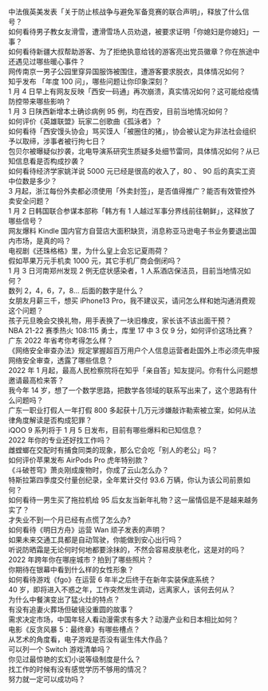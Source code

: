 中法俄英美发表「关于防止核战争与避免军备竞赛的联合声明」，释放了什么信号？  
如何看待男子教女友滑雪，遭滑雪场人员劝退，被要求证明「你媳妇是你媳妇」一事？  
如何看待新疆大叔帮助游客、为了拒绝执意给钱的游客亮出党员徽章？你在旅途中还遇见过哪些暖心事件？  
网传南京一男子公园里穿异国服饰被围住，遭游客要求脱衣，具体情况如何？  
知乎发布 「年度 100 问」，哪些问题让你印象深刻？  
1 月 4 日早上有网友反映「西安一码通」再次崩溃，真实情况如何？这可能给疫情防控带来哪些影响？  
1 月 3 日陕西新增本土确诊病例 95 例，均在西安，目前当地情况如何？  
如何评价《英雄联盟》玩家二创歌曲《孤泳者》？  
如何看待「西安馒头协会」骂买馍人「被圈住的猪」，协会被认定为非法社会组织予以取缔，涉事者被行拘七日？  
包贝尔被曝疑似抄袭，北电导演系研究生质疑多处细节雷同，具体情况如何？从已知信息看是否构成抄袭？  
如何看待经济学家姚洋说 5000 元已经是很高的收入了，80 、 90 后的真实工资中位数是多少？  
3 月起，浙江每份外卖都必须使用「外卖封签」，是否值得推广？能否有效管控外卖安全问题？  
1 月 2 日韩国联合参谋本部称「韩方有 1 人越过军事分界线前往朝鲜」，这释放了哪些信号？  
网友爆料 Kindle 国内官方自营店大面积缺货，消息称亚马逊电子书业务要退出国内市场，是真的吗？  
电视剧《还珠格格》里，为什么皇上会忘记夏雨荷？  
假如苹果万元手机卖 1000 元，其它手机厂商会倒闭吗？  
1 月 3 日河南郑州发现 2 例无症状感染者，1 人系酒店保洁员，目前当地情况如何？  
数列 2，4，6，7，8… 后面的数字是什么？  
女朋友月薪三千，想买 iPhone13 Pro，我不建议买，请问怎么样和她沟通消费观这个问题？  
孩子元旦晚会交换礼物，用手表换了一块旧橡皮，家长该不该出面干预？  
NBA 21-22 赛季热火 108:115 勇士，库里 17 中 3 仅 9 分，如何评价这场比赛？  
广东 2022 年省考你考得怎么样？  
《网络安全审查办法》规定掌握超百万用户个人信息运营者赴国外上市必须先申报网络安全审查，透露了哪些信息？  
2022 年 1 月起，最高人民检察院将在知乎「亲自答」知友提问。你有什么问题想邀请最高检来答？  
我今年 14 岁，想了一个数学思路，把数学各领域的联系写出来了，这个思路有什么问题吗？  
广东一职业打假人一年打假 800 多起获十几万元涉嫌敲诈勒索被立案，如何从法律角度解读是否构成犯罪？  
iQOO 9 系列将于 1 月 5 日发布，目前有哪些爆料和已知信息？  
2022 年你的专业还好找工作吗？  
雌螳螂在交配时有捕食同类的现象，那么它会吃「别人的老公」吗？  
如何评价苹果发布 AirPods Pro 虎年特别款？  
《斗破苍穹》萧炎刚成废物时，你成了云山怎么办？  
特斯拉第四季度交付量创纪录，全年累计交付 93.6 万辆，你认为该公司前景如何？  
如何看待一男生买了拖拉机给 95 后女友当新年礼物？这一届情侣是不是越来越务实了？  
才失业不到一个月已经有点慌了怎么办?  
如何看待《明日方舟》运营 Wan 顽子发表的声明？  
如果未来交通工具都是自动驾驶，你能做到安心出行吗？  
听说防晒霜是无论何时何地都要涂抹的，不然会容易皮肤老化，这是对的吗？  
2022 年跨年你在哪座城市？拍到了哪些照片？  
你期待在银幕中看到什么样的女性形象？  
如何看待游戏《fgo》在运营 6 年半之后终于在新年实装保底系统？  
40 岁，即将进入不惑之年，工作突然发生调动，远离家人，该何去何从？  
为什么中餐演变出了猛火灶的特点？  
有没有追妻火葬场但破镜没重圆的故事？  
需求决定市场，中国年轻人看动漫需求有多大？动漫产业和日本相比如何？  
电影《反贪风暴 5：最终章》有哪些槽点？  
从艺术的角度看，电子游戏是否没有诞生伟大作品？  
可以列一个 Switch 游戏清单吗？  
你见过最惊艳的玄幻小说等级制度是什么？  
找工作的时候有没有感觉学历不够用的情况？  
努力就一定可以成功吗？  
